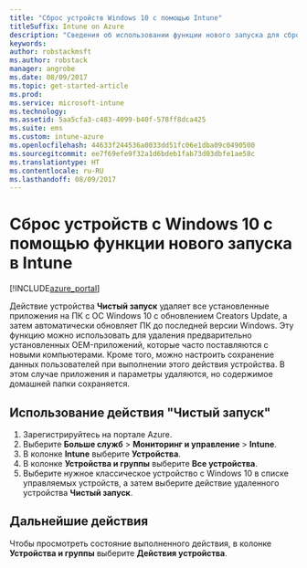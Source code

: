 ```yaml
---
title: "Сброс устройств Windows 10 с помощью Intune"
titleSuffix: Intune on Azure
description: "Сведения об использовании функции нового запуска для сброса компьютеров с Windows 10, на которых выполняется Intune.\""
keywords: 
author: robstackmsft
ms.author: robstack
manager: angrobe
ms.date: 08/09/2017
ms.topic: get-started-article
ms.prod: 
ms.service: microsoft-intune
ms.technology: 
ms.assetid: 5aa5cfa3-c483-4099-b40f-578ff8dca425
ms.suite: ems
ms.custom: intune-azure
ms.openlocfilehash: 44633f244536a0033dd51fc06e1dba09c0490500
ms.sourcegitcommit: ee7f69efe9f32a1d6bdeb1fab73d03dbfe1ae58c
ms.translationtype: HT
ms.contentlocale: ru-RU
ms.lasthandoff: 08/09/2017
---
```

# <a name="use-fresh-start-to-reset-windows-10-devices-with-intune"></a>Сброс устройств с Windows 10 с помощью функции нового запуска в Intune


[!INCLUDE[azure_portal](./includes/azure_portal.md)]

Действие устройства **Чистый запуск** удаляет все установленные приложения на ПК с ОС Windows 10 с обновлением Creators Update, а затем автоматически обновляет ПК до последней версии Windows.
Эту функцию можно использовать для удаления предварительно установленных OEM-приложений, которые часто поставляются с новыми компьютерами. Кроме того, можно настроить сохранение данных пользователей при выполнении этого действия устройства. В этом случае приложения и параметры удаляются, но содержимое домашней папки сохраняется.

## <a name="how-to-use-fresh-start"></a>Использование действия "Чистый запуск"

1. Зарегистрируйтесь на портале Azure.
2. Выберите **Больше служб** > **Мониторинг и управление** > **Intune**.
3. В колонке **Intune** выберите **Устройства**.
4. В колонке **Устройства и группы** выберите **Все устройства**.
5. Выберите нужное классическое устройство с Windows 10 в списке управляемых устройств, а затем выберите действие удаленного устройства **Чистый запуск**.

## <a name="next-steps"></a>Дальнейшие действия

Чтобы просмотреть состояние выполненного действия, в колонке **Устройства и группы** выберите **Действия устройства**.

